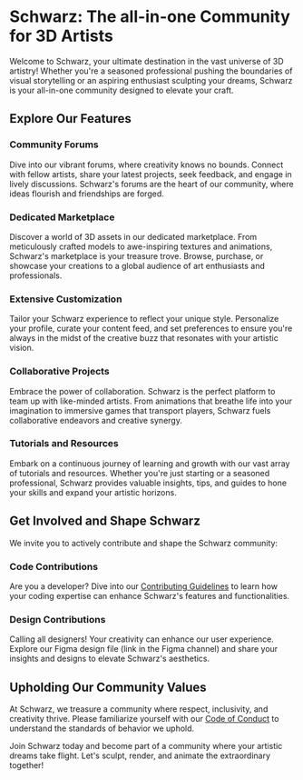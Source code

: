 # Schwarz: The all-in-one Community for 3D Artists

Welcome to Schwarz, your ultimate destination in the vast universe of 3D artistry! Whether you're a seasoned professional pushing the boundaries of visual storytelling or an aspiring enthusiast sculpting your dreams, Schwarz is your all-in-one community designed to elevate your craft.

## Explore Our Features

### **Community Forums**
Dive into our vibrant forums, where creativity knows no bounds. Connect with fellow artists, share your latest projects, seek feedback, and engage in lively discussions. Schwarz's forums are the heart of our community, where ideas flourish and friendships are forged.

### **Dedicated Marketplace**
Discover a world of 3D assets in our dedicated marketplace. From meticulously crafted models to awe-inspiring textures and animations, Schwarz's marketplace is your treasure trove. Browse, purchase, or showcase your creations to a global audience of art enthusiasts and professionals.

### **Extensive Customization**
Tailor your Schwarz experience to reflect your unique style. Personalize your profile, curate your content feed, and set preferences to ensure you're always in the midst of the creative buzz that resonates with your artistic vision.

### **Collaborative Projects**
Embrace the power of collaboration. Schwarz is the perfect platform to team up with like-minded artists. From animations that breathe life into your imagination to immersive games that transport players, Schwarz fuels collaborative endeavors and creative synergy.

### **Tutorials and Resources**
Embark on a continuous journey of learning and growth with our vast array of tutorials and resources. Whether you're just starting or a seasoned professional, Schwarz provides valuable insights, tips, and guides to hone your skills and expand your artistic horizons.

## Get Involved and Shape Schwarz

We invite you to actively contribute and shape the Schwarz community:

### **Code Contributions**
Are you a developer? Dive into our [Contributing Guidelines](CONTRIBUTING.md) to learn how your coding expertise can enhance Schwarz's features and functionalities.

### **Design Contributions**
Calling all designers! Your creativity can enhance our user experience. Explore our Figma design file (link in the Figma channel) and share your insights and designs to elevate Schwarz's aesthetics.

## Upholding Our Community Values

At Schwarz, we treasure a community where respect, inclusivity, and creativity thrive. Please familiarize yourself with our [Code of Conduct](CODE_OF_CONDUCT.md) to understand the standards of behavior we uphold.

Join Schwarz today and become part of a community where your artistic dreams take flight. Let's sculpt, render, and animate the extraordinary together!
